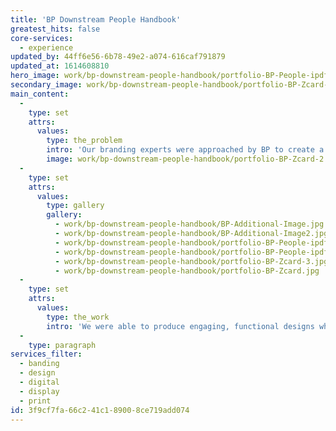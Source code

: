 ```yaml
---
title: 'BP Downstream People Handbook'
greatest_hits: false
core-services:
  - experience
updated_by: 44ff6e56-6b78-49e2-a074-616caf791879
updated_at: 1614608810
hero_image: work/bp-downstream-people-handbook/portfolio-BP-People-ipdf-3.jpg
secondary_image: work/bp-downstream-people-handbook/portfolio-BP-Zcard-6.jpg
main_content:
  -
    type: set
    attrs:
      values:
        type: the_problem
        intro: 'Our branding experts were approached by BP to create a pocket-sized z-card and accompanying interactive PDF. The outcomes were designed to promote the company’s vision of becoming the industry’s leading Downstream business. Both formats required different considerations in terms of brand application, layout and spacing.'
        image: work/bp-downstream-people-handbook/portfolio-BP-Zcard-2.jpg
  -
    type: set
    attrs:
      values:
        type: gallery
        gallery:
          - work/bp-downstream-people-handbook/BP-Additional-Image.jpg
          - work/bp-downstream-people-handbook/BP-Additional-Image2.jpg
          - work/bp-downstream-people-handbook/portfolio-BP-People-ipdf-2.jpg
          - work/bp-downstream-people-handbook/portfolio-BP-People-ipdf.jpg
          - work/bp-downstream-people-handbook/portfolio-BP-Zcard-3.jpg
          - work/bp-downstream-people-handbook/portfolio-BP-Zcard.jpg
  -
    type: set
    attrs:
      values:
        type: the_work
        intro: 'We were able to produce engaging, functional designs which effectively communicated BP’s ambition to place people at the heart of its organisation. BP being an international company, in order to engage its employees and remain inclusive to its diverse workforce the z-card was produced in multiple languages.'
  -
    type: paragraph
services_filter:
  - banding
  - design
  - digital
  - display
  - print
id: 3f9cf7fa-66c2-41c1-8900-8ce719add074
---
```

